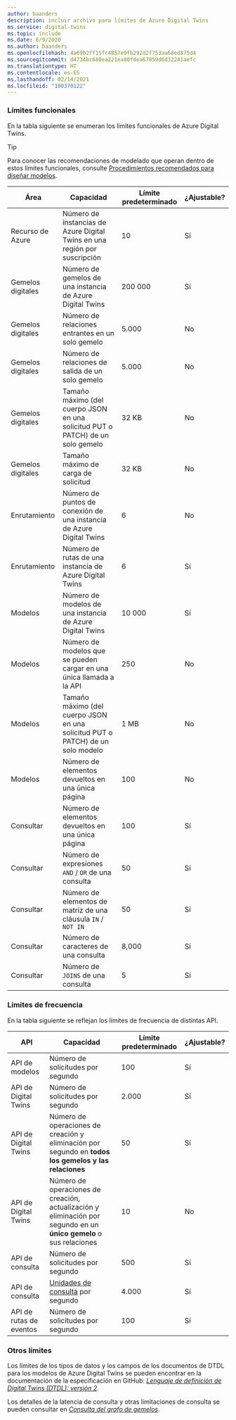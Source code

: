 ```yaml
---
author: baanders
description: incluir archivo para límites de Azure Digital Twins
ms.service: digital-twins
ms.topic: include
ms.date: 6/9/2020
ms.author: baanders
ms.openlocfilehash: 4a69b2ff15fc4857e9fb292d2f753aa68ed875d4
ms.sourcegitcommit: d4734bc680ea221ea80fdea67859d6d32241aefc
ms.translationtype: HT
ms.contentlocale: es-ES
ms.lasthandoff: 02/14/2021
ms.locfileid: "100370122"
---
```

### <a name="functional-limits"></a>Límites funcionales

En la tabla siguiente se enumeran los límites funcionales de Azure Digital Twins. 

> [!TIP]
> Para conocer las recomendaciones de modelado que operan dentro de estos límites funcionales, consulte [Procedimientos recomendados para diseñar modelos](../articles/digital-twins/concepts-models.md#best-practices-for-designing-models).

| Área | Capacidad | Límite predeterminado | ¿Ajustable? |
| --- | --- | --- | --- |
| Recurso de Azure | Número de instancias de Azure Digital Twins en una región por suscripción | 10 | Sí |
| Gemelos digitales | Número de gemelos de una instancia de Azure Digital Twins | 200 000 | Sí |
| Gemelos digitales | Número de relaciones entrantes en un solo gemelo | 5\.000 | No |
| Gemelos digitales | Número de relaciones de salida de un solo gemelo | 5\.000 | No |
| Gemelos digitales | Tamaño máximo (del cuerpo JSON en una solicitud PUT o PATCH) de un solo gemelo | 32 KB | No |
| Gemelos digitales | Tamaño máximo de carga de solicitud | 32 KB | No | 
| Enrutamiento | Número de puntos de conexión de una instancia de Azure Digital Twins | 6 | No |
| Enrutamiento | Número de rutas de una instancia de Azure Digital Twins | 6 | Sí |
| Modelos | Número de modelos de una instancia de Azure Digital Twins | 10 000 | Sí |
| Modelos | Número de modelos que se pueden cargar en una única llamada a la API | 250 | No |
| Modelos | Tamaño máximo (del cuerpo JSON en una solicitud PUT o PATCH) de un solo modelo | 1 MB | No |
| Modelos | Número de elementos devueltos en una única página | 100 | No |
| Consultar | Número de elementos devueltos en una única página | 100 | Sí |
| Consultar | Número de expresiones `AND` / `OR` de una consulta | 50 | Sí |
| Consultar | Número de elementos de matriz de una cláusula `IN` / `NOT IN` | 50 | Sí |
| Consultar | Número de caracteres de una consulta | 8,000 | Sí |
| Consultar | Número de `JOINS` de una consulta | 5 | Sí |

### <a name="rate-limits"></a>Límites de frecuencia

En la tabla siguiente se reflejan los límites de frecuencia de distintas API.

| API | Capacidad | Límite predeterminado | ¿Ajustable? |
| --- | --- | --- | --- |
| API de modelos | Número de solicitudes por segundo | 100 | Sí |
| API de Digital Twins | Número de solicitudes por segundo | 2\.000 | Sí |
| API de Digital Twins | Número de operaciones de creación y eliminación por segundo en **todos los gemelos y las relaciones** | 50 | Sí |
| API de Digital Twins | Número de operaciones de creación, actualización y eliminación por segundo en un **único gemelo** o sus relaciones | 10 | No |
| API de consulta | Número de solicitudes por segundo | 500 | Sí |
| API de consulta | [Unidades de consulta](../articles/digital-twins/concepts-query-units.md) por segundo | 4\.000 | Sí |
| API de rutas de eventos | Número de solicitudes por segundo | 100 | Sí |

### <a name="other-limits"></a>Otros límites

Los límites de los tipos de datos y los campos de los documentos de DTDL para los modelos de Azure Digital Twins se pueden encontrar en la documentación de la especificación en GitHub: [*Lenguaje de definición de Digital Twins (DTDL): versión 2*](https://github.com/Azure/opendigitaltwins-dtdl/blob/master/DTDL/v2/dtdlv2.md).
 
Los detalles de la latencia de consulta y otras limitaciones de consulta se pueden consultar en [ *Consulta del grafo de gemelos*](../articles/digital-twins/how-to-query-graph.md).
